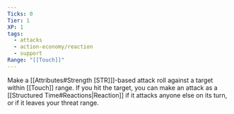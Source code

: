 ```yaml
---
Ticks: 0
Tier: 1
XP: 1
tags:
  - attacks
  - action-economy/reaction
  - support
Range: "[[Touch]]"
---
```

Make a [[Attributes#Strength [STR]]]-based attack roll against a target within [[Touch]] range. If you hit the target, you can make an attack as a [[Structured Time#Reactions|Reaction]] if it attacks anyone else on its turn, or if it leaves your threat range.